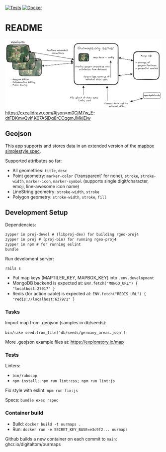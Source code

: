 [![Tests](https://github.com/digitaltom/ourmaps/actions/workflows/ci.yml/badge.svg)](https://github.com/digitaltom/ourmaps/actions/workflows/ci.yml)
[![Docker](https://github.com/digitaltom/ourmaps/actions/workflows/docker-publish.yml/badge.svg)](https://github.com/digitaltom/ourmaps/actions/workflows/docker-publish.yml)

# README

![plan](public/ourmaps-plan.png)
https://excalidraw.com/#json=m0CjM7w_E-dtFDKmvQvIf,K07A5jDq8rCCqgmJMkjElw

## Geojson

This app supports and stores data in an extended version of the
[mapbox simplestyle spec](https://github.com/mapbox/simplestyle-spec/tree/master/1.1.0).

Supported attributes so far:

* All geometries: `title`, `desc`
* Point geometry: `marker-color` ('transparent' for none), `stroke`, `stroke-width`, `marker-icon`,
                  `marker-symbol` (supports single digit/character, emoji, line-awesome icon name)
* LineString geometry: `stroke-width`, `stroke`
* Polygon geometry: `stroke-width`, `stroke`, `fill`

## Development Setup

Dependencies:


```
zypper in proj-devel # (libproj-dev) for building rgeo-proj4
zypper in proj # (proj-bin) for running rgeo-proj4
zypper in npm # for running eslint
bundle
```


Run develoment server:

```
rails s
```

* Put map keys (MAPTILER_KEY, MAPBOX_KEY) into `.env.development`
* MongoDB backend is expected at: `ENV.fetch("MONGO_URL") { "localhost:27017" }`
* Redis (for action cable) is expected at: `ENV.fetch("REDIS_URL") { "redis://localhost:6379/1" }`


### Tasks

Import map from .geojson (samples in db/seeds):

`bin/rake seed:from_file['db/seeds/germany_areas.json']`

More .geojson example files at: https://exploratory.io/map


### Tests

Linters:
  * `bin/rubocop`
  * `npm install; npm run lint:css; npm run lint:js`

Fix style with eslint: `npm run fix:js`

Specs: `bundle exec rspec`

### Container build

* Build: `docker build -t ourmaps .`
* Run: `docker run -e SECRET_KEY_BASE=e3c9f2... ourmaps`

Github builds a new container on each commit to `main`: ghcr.io/digitaltom/ourmaps
